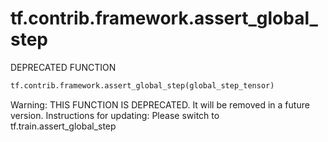 <div itemscope itemtype="http://developers.google.com/ReferenceObject">
<meta itemprop="name" content="tf.contrib.framework.assert_global_step" />
<meta itemprop="path" content="Stable" />
</div>

# tf.contrib.framework.assert_global_step

DEPRECATED FUNCTION

``` python
tf.contrib.framework.assert_global_step(global_step_tensor)
```

<!-- Placeholder for "Used in" -->

Warning: THIS FUNCTION IS DEPRECATED. It will be removed in a future version.
Instructions for updating:
Please switch to tf.train.assert_global_step